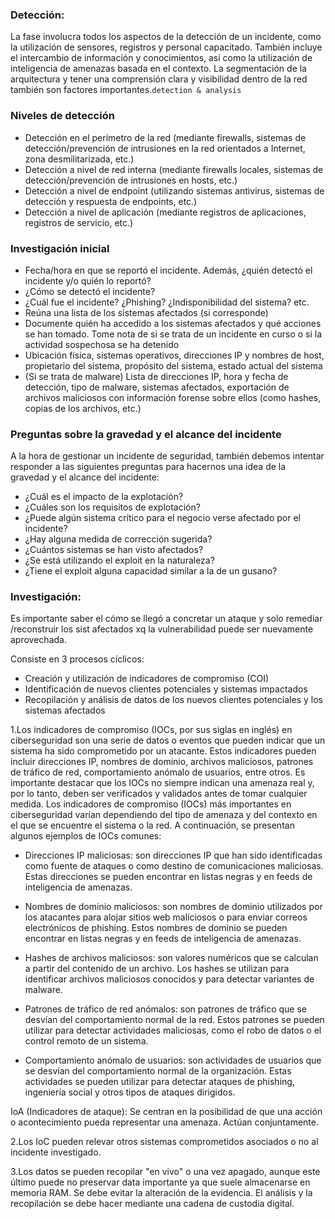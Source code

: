 ### Detección:

La fase involucra todos los aspectos de la detección de un incidente, como la utilización de sensores, registros y personal capacitado. También incluye el intercambio de información y conocimientos, así como la utilización de inteligencia de amenazas basada en el contexto. La segmentación de la arquitectura y tener una comprensión clara y visibilidad dentro de la red también son factores importantes.`detection & analysis`

### Niveles de detección

- Detección en el perímetro de la red (mediante firewalls, sistemas de detección/prevención de intrusiones en la red orientados a Internet, zona desmilitarizada, etc.)
- Detección a nivel de red interna (mediante firewalls locales, sistemas de detección/prevención de intrusiones en hosts, etc.)
- Detección a nivel de endpoint (utilizando sistemas antivirus, sistemas de detección y respuesta de endpoints, etc.)
- Detección a nivel de aplicación (mediante registros de aplicaciones, registros de servicio, etc.)
### Investigación inicial

- Fecha/hora en que se reportó el incidente. Además, ¿quién detectó el incidente y/o quién lo reportó?
- ¿Cómo se detectó el incidente?
- ¿Cuál fue el incidente? ¿Phishing? ¿Indisponibilidad del sistema? etc.
- Reúna una lista de los sistemas afectados (si corresponde)
- Documente quién ha accedido a los sistemas afectados y qué acciones se han tomado. Tome nota de si se trata de un incidente en curso o si la actividad sospechosa se ha detenido
- Ubicación física, sistemas operativos, direcciones IP y nombres de host, propietario del sistema, propósito del sistema, estado actual del sistema
- (Si se trata de malware) Lista de direcciones IP, hora y fecha de detección, tipo de malware, sistemas afectados, exportación de archivos maliciosos con información forense sobre ellos (como hashes, copias de los archivos, etc.)

### Preguntas sobre la gravedad y el alcance del incidente

A la hora de gestionar un incidente de seguridad, también debemos intentar responder a las siguientes preguntas para hacernos una idea de la gravedad y el alcance del incidente:

- ¿Cuál es el impacto de la explotación?
- ¿Cuáles son los requisitos de explotación?
- ¿Puede algún sistema crítico para el negocio verse afectado por el incidente?
- ¿Hay alguna medida de corrección sugerida?
- ¿Cuántos sistemas se han visto afectados?
- ¿Se está utilizando el exploit en la naturaleza?
- ¿Tiene el exploit alguna capacidad similar a la de un gusano?


### Investigación: 
Es importante saber el cómo se llegó a concretar un ataque y solo remediar /reconstruir los sist afectados xq la vulnerabilidad puede ser nuevamente aprovechada.

Consiste en 3 procesos cíclicos:
- Creación y utilización de indicadores de compromiso (COI)
- Identificación de nuevos clientes potenciales y sistemas impactados
- Recopilación y análisis de datos de los nuevos clientes potenciales y los sistemas afectados

1.Los indicadores de compromiso (IOCs, por sus siglas en inglés) en ciberseguridad son una serie de datos o eventos que pueden indicar que un sistema ha sido comprometido por un atacante. Estos indicadores pueden incluir direcciones IP, nombres de dominio, archivos maliciosos, patrones de tráfico de red, comportamiento anómalo de usuarios, entre otros.
Es importante destacar que los IOCs no siempre indican una amenaza real y, por lo tanto, deben ser verificados y validados antes de tomar cualquier medida.
Los indicadores de compromiso (IOCs) más importantes en ciberseguridad varían dependiendo del tipo de amenaza y del contexto en el que se encuentre el sistema o la red. A continuación, se presentan algunos ejemplos de IOCs comunes:

- Direcciones IP maliciosas: son direcciones IP que han sido identificadas como fuente de ataques o como destino de comunicaciones maliciosas. Estas direcciones se pueden encontrar en listas negras y en feeds de inteligencia de amenazas.

- Nombres de dominio maliciosos: son nombres de dominio utilizados por los atacantes para alojar sitios web maliciosos o para enviar correos electrónicos de phishing. Estos nombres de dominio se pueden encontrar en listas negras y en feeds de inteligencia de amenazas.

- Hashes de archivos maliciosos: son valores numéricos que se calculan a partir del contenido de un archivo. Los hashes se utilizan para identificar archivos maliciosos conocidos y para detectar variantes de malware.

- Patrones de tráfico de red anómalos: son patrones de tráfico que se desvían del comportamiento normal de la red. Estos patrones se pueden utilizar para detectar actividades maliciosas, como el robo de datos o el control remoto de un sistema.

- Comportamiento anómalo de usuarios: son actividades de usuarios que se desvían del comportamiento normal de la organización. Estas actividades se pueden utilizar para detectar ataques de phishing, ingeniería social y otros tipos de ataques dirigidos.

IoA (Indicadores de ataque): Se centran en la posibilidad de que una acción o acontecimiento pueda representar una amenaza. Actúan conjuntamente.

2.Los IoC pueden relevar otros sistemas comprometidos asociados o no al incidente investigado.

3.Los datos se pueden recopilar "en vivo" o una vez apagado, aunque este último puede no preservar data importante ya que suele almacenarse en memoria RAM. Se debe evitar la alteración de la evidencia. El análisis y la recopilación se debe hacer mediante una cadena de custodia digital.





